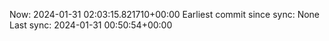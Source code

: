 Now: 2024-01-31 02:03:15.821710+00:00 Earliest commit since sync: None Last sync: 2024-01-31 00:50:54+00:00
